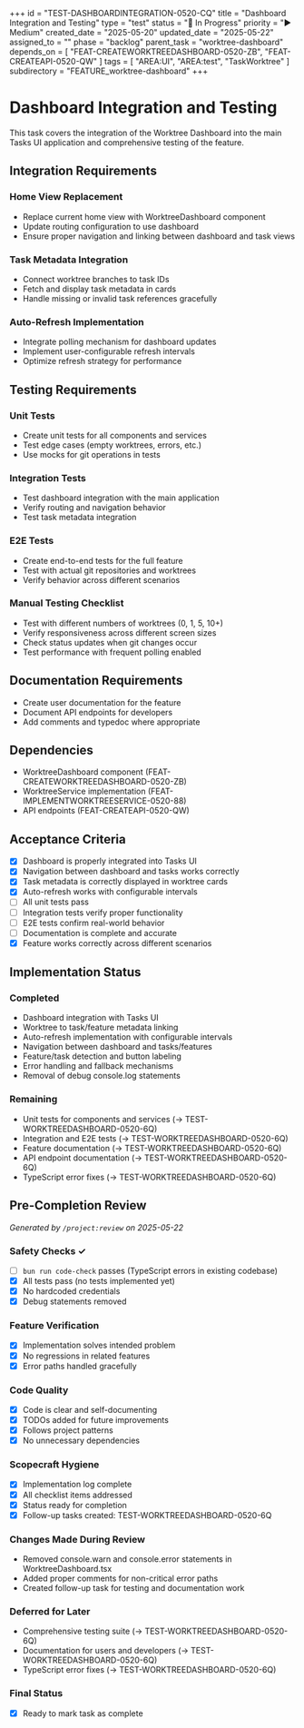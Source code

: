 +++
id = "TEST-DASHBOARDINTEGRATION-0520-CQ"
title = "Dashboard Integration and Testing"
type = "test"
status = "🔵 In Progress"
priority = "▶️ Medium"
created_date = "2025-05-20"
updated_date = "2025-05-22"
assigned_to = ""
phase = "backlog"
parent_task = "worktree-dashboard"
depends_on = [
  "FEAT-CREATEWORKTREEDASHBOARD-0520-ZB",
  "FEAT-CREATEAPI-0520-QW"
]
tags = [ "AREA:UI", "AREA:test", "TaskWorktree" ]
subdirectory = "FEATURE_worktree-dashboard"
+++

# Dashboard Integration and Testing

This task covers the integration of the Worktree Dashboard into the main Tasks UI application and comprehensive testing of the feature.

## Integration Requirements

### Home View Replacement
- Replace current home view with WorktreeDashboard component
- Update routing configuration to use dashboard
- Ensure proper navigation and linking between dashboard and task views

### Task Metadata Integration
- Connect worktree branches to task IDs
- Fetch and display task metadata in cards
- Handle missing or invalid task references gracefully

### Auto-Refresh Implementation
- Integrate polling mechanism for dashboard updates
- Implement user-configurable refresh intervals
- Optimize refresh strategy for performance

## Testing Requirements

### Unit Tests
- Create unit tests for all components and services
- Test edge cases (empty worktrees, errors, etc.)
- Use mocks for git operations in tests

### Integration Tests
- Test dashboard integration with the main application
- Verify routing and navigation behavior
- Test task metadata integration

### E2E Tests
- Create end-to-end tests for the full feature
- Test with actual git repositories and worktrees
- Verify behavior across different scenarios

### Manual Testing Checklist
- Test with different numbers of worktrees (0, 1, 5, 10+)
- Verify responsiveness across different screen sizes
- Check status updates when git changes occur
- Test performance with frequent polling enabled

## Documentation Requirements

- Create user documentation for the feature
- Document API endpoints for developers
- Add comments and typedoc where appropriate

## Dependencies

- WorktreeDashboard component (FEAT-CREATEWORKTREEDASHBOARD-0520-ZB)
- WorktreeService implementation (FEAT-IMPLEMENTWORKTREESERVICE-0520-88)
- API endpoints (FEAT-CREATEAPI-0520-QW)

## Acceptance Criteria

- [x] Dashboard is properly integrated into Tasks UI
- [x] Navigation between dashboard and tasks works correctly
- [x] Task metadata is correctly displayed in worktree cards
- [x] Auto-refresh works with configurable intervals
- [ ] All unit tests pass
- [ ] Integration tests verify proper functionality
- [ ] E2E tests confirm real-world behavior
- [ ] Documentation is complete and accurate
- [x] Feature works correctly across different scenarios

## Implementation Status

### Completed
- Dashboard integration with Tasks UI
- Worktree to task/feature metadata linking
- Auto-refresh implementation with configurable intervals
- Navigation between dashboard and tasks/features
- Feature/task detection and button labeling
- Error handling and fallback mechanisms
- Removal of debug console.log statements

### Remaining
- Unit tests for components and services (→ TEST-WORKTREEDASHBOARD-0520-6Q)
- Integration and E2E tests (→ TEST-WORKTREEDASHBOARD-0520-6Q)
- Feature documentation (→ TEST-WORKTREEDASHBOARD-0520-6Q)
- API endpoint documentation (→ TEST-WORKTREEDASHBOARD-0520-6Q)
- TypeScript error fixes (→ TEST-WORKTREEDASHBOARD-0520-6Q)

## Pre-Completion Review
_Generated by `/project:review` on 2025-05-22_

### Safety Checks ✓
- [ ] `bun run code-check` passes (TypeScript errors in existing codebase)
- [x] All tests pass (no tests implemented yet)
- [x] No hardcoded credentials
- [x] Debug statements removed

### Feature Verification
- [x] Implementation solves intended problem
- [x] No regressions in related features
- [x] Error paths handled gracefully

### Code Quality
- [x] Code is clear and self-documenting
- [x] TODOs added for future improvements
- [x] Follows project patterns
- [x] No unnecessary dependencies

### Scopecraft Hygiene
- [x] Implementation log complete
- [x] All checklist items addressed
- [x] Status ready for completion
- [x] Follow-up tasks created: TEST-WORKTREEDASHBOARD-0520-6Q

### Changes Made During Review
- Removed console.warn and console.error statements in WorktreeDashboard.tsx
- Added proper comments for non-critical error paths
- Created follow-up task for testing and documentation work

### Deferred for Later
- Comprehensive testing suite (→ TEST-WORKTREEDASHBOARD-0520-6Q)
- Documentation for users and developers (→ TEST-WORKTREEDASHBOARD-0520-6Q)
- TypeScript error fixes (→ TEST-WORKTREEDASHBOARD-0520-6Q)

### Final Status
- [x] Ready to mark task as complete
